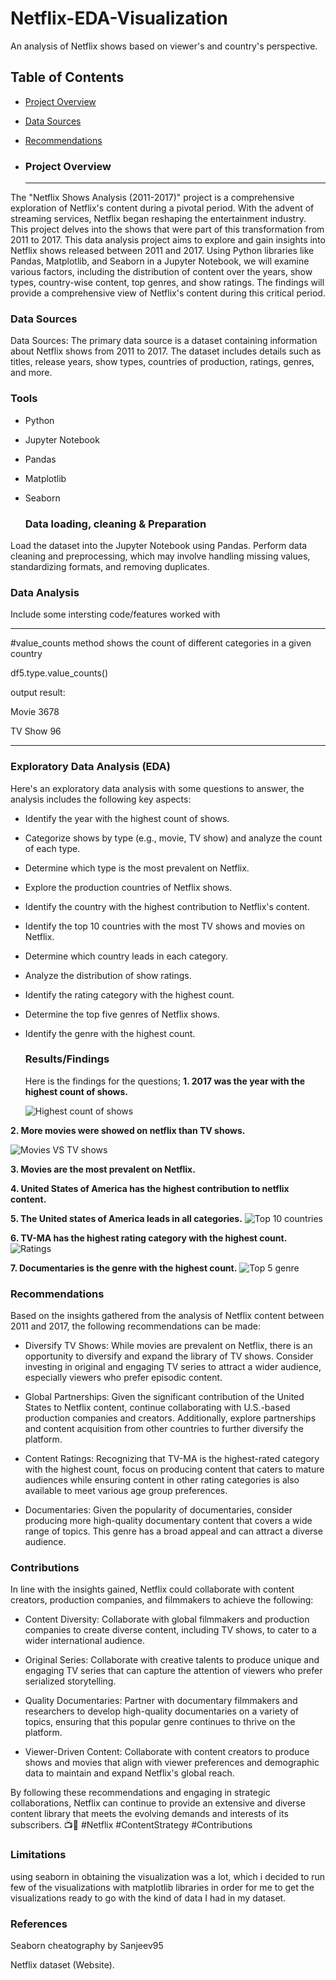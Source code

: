 # Netflix-EDA-Visualization
An analysis of Netflix shows based on viewer's  and country's perspective.

## Table of Contents
- [Project Overview](#project-overview)
- [Data Sources](#data-sources)
- [Recommendations](#recommendations)

- ### Project Overview
  ---

The "Netflix Shows Analysis (2011-2017)" project is a comprehensive exploration of Netflix's content during a pivotal period. With the advent of streaming services, Netflix began reshaping the entertainment industry. This project delves into the shows that were part of this transformation from 2011 to 2017.
This data analysis project aims to explore and gain insights into Netflix shows released between 2011 and 2017. Using Python libraries like Pandas, Matplotlib, and Seaborn in a Jupyter Notebook, we will examine various factors, including the distribution of content over the years, show types, country-wise content, top genres, and show ratings. The findings will provide a comprehensive view of Netflix's content during this critical period.


  ### Data Sources
  Data Sources:
The primary data source is a dataset containing information about Netflix shows from 2011 to 2017. The dataset includes details such as titles, release years, show types, countries of production, ratings, genres, and more.

  

  ### Tools
- Python
- Jupyter Notebook
- Pandas
- Matplotlib
- Seaborn


  ### Data loading, cleaning & Preparation
  
Load the dataset into the Jupyter Notebook using Pandas.
Perform data cleaning and preprocessing, which may involve handling missing values, standardizing formats, and removing duplicates.

  ### Data Analysis
  
  Include some intersting code/features worked with
  
  ---
       
    
#value_counts method shows the count of different categories in a given country

df5.type.value_counts()

output result:

Movie      3678

TV Show      96

  ---
  
  ### Exploratory Data Analysis (EDA)

  Here's an exploratory data analysis with some questions to answer, the analysis includes the following key aspects:

- Identify the year with the highest count of shows.
- Categorize shows by type (e.g., movie, TV show) and analyze the count of each type.
- Determine which type is the most prevalent on Netflix.
- Explore the production countries of Netflix shows.
- Identify the country with the highest contribution to Netflix's content.
- Identify the top 10 countries with the most TV shows and movies on Netflix.
- Determine which country leads in each category.
- Analyze the distribution of show ratings.
- Identify the rating category with the highest count.
- Determine the top five genres of Netflix shows.
- Identify the genre with the highest count.


  

  ### Results/Findings
  
  Here is the findings for the questions;
  **1. 2017 was the year with the highest count of shows.**
  
  ![Highest count of shows](https://github.com/Echecorneliusjr001/Netflix-EDA-Visualization/assets/149030759/fa643e36-29fa-422f-81ae-6aaef890c1bb)

 **2. More movies were showed on netflix than TV shows.**
 
  ![Movies VS TV shows](https://github.com/Echecorneliusjr001/Netflix-EDA-Visualization/assets/149030759/909ea3d5-2ec8-4c40-901b-50e16a654c31)

  **3. Movies are the most prevalent on Netflix.**
  
  **4. United States of America has the highest contribution to netflix content.**
  
  **5. The United states of America leads in all categories.**
  ![Top 10 countries](https://github.com/Echecorneliusjr001/Netflix-EDA-Visualization/assets/149030759/44acf179-ba7e-4e09-b145-2c17e9609bb0)

  **6. TV-MA has the highest rating category with the highest count.**
  ![Ratings](https://github.com/Echecorneliusjr001/Netflix-EDA-Visualization/assets/149030759/d7bcc424-8f26-485c-8b2a-8b3f1f08390d)

  **7. Documentaries is the genre with the highest count.**
  ![Top 5 genre](https://github.com/Echecorneliusjr001/Netflix-EDA-Visualization/assets/149030759/e82f2c47-041b-4d95-8b7a-9853b4815fc5)

    
    
### Recommendations
  

Based on the insights gathered from the analysis of Netflix content between 2011 and 2017, the following recommendations can be made:

- Diversify TV Shows: While movies are prevalent on Netflix, there is an opportunity to diversify and expand the library of TV shows. Consider investing in original and engaging TV series to attract a wider audience, especially viewers who prefer episodic content.

- Global Partnerships: Given the significant contribution of the United States to Netflix content, continue collaborating with U.S.-based production companies and creators. Additionally, explore partnerships and content acquisition from other countries to further diversify the platform.

- Content Ratings: Recognizing that TV-MA is the highest-rated category with the highest count, focus on producing content that caters to mature audiences while ensuring content in other rating categories is also available to meet various age group preferences.

- Documentaries: Given the popularity of documentaries, consider producing more high-quality documentary content that covers a wide range of topics. This genre has a broad appeal and can attract a diverse audience.



### Contributions
In line with the insights gained, Netflix could collaborate with content creators, production companies, and filmmakers to achieve the following:

- Content Diversity: Collaborate with global filmmakers and production companies to create diverse content, including TV shows, to cater to a wider international audience.

- Original Series: Collaborate with creative talents to produce unique and engaging TV series that can capture the attention of viewers who prefer serialized storytelling.

- Quality Documentaries: Partner with documentary filmmakers and researchers to develop high-quality documentaries on a variety of topics, ensuring that this popular genre continues to thrive on the platform.

- Viewer-Driven Content: Collaborate with content creators to produce shows and movies that align with viewer preferences and demographic data to maintain and expand Netflix's global reach.

By following these recommendations and engaging in strategic collaborations, Netflix can continue to provide an extensive and diverse content library that meets the evolving demands and interests of its subscribers. 📺🤝 #Netflix #ContentStrategy #Contributions

### Limitations
using seaborn in obtaining the visualization was a lot, which i decided to run few of the visualizations with matplotlib libraries in order for me to get the visualizations 
ready to go with the kind of data I had in my dataset.


### References
 Seaborn cheatography by Sanjeev95
 
 Netflix dataset (Website).
